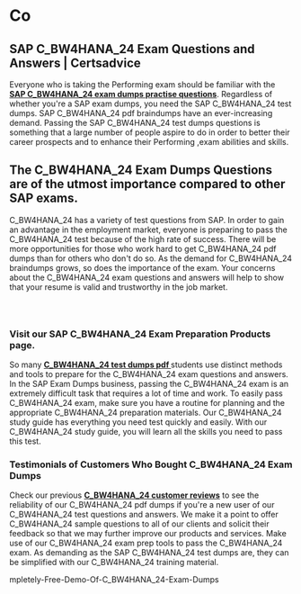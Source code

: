 # Co<h2><strong>SAP C_BW4HANA_24 Exam Questions and Answers | Certsadvice</strong></h2> <p>Everyone who is taking the Performing exam should be familiar with the <a href="http://www.certsadvice.com/sap/c_bw4hana_24-practice-questions"><strong>SAP C_BW4HANA_24 exam dumps practise questions</strong></a>. Regardless of whether you&#39;re a SAP exam dumps, you need the SAP C_BW4HANA_24 test dumps. SAP C_BW4HANA_24 pdf braindumps have an ever-increasing demand. Passing the SAP C_BW4HANA_24 test dumps questions is something that a large number of people aspire to do in order to better their career prospects and to enhance their Performing ,exam abilities and skills.</p> <h2><strong>The C_BW4HANA_24 Exam Dumps Questions are of the utmost importance compared to other SAP exams.</strong></h2> <p>C_BW4HANA_24 has a variety of test questions from SAP. In order to gain an advantage in the employment market, everyone is preparing to pass the C_BW4HANA_24 test because of the high rate of success. There will be more opportunities for those who work hard to get C_BW4HANA_24 pdf dumps than for others who don&#39;t do so. As the demand for C_BW4HANA_24 braindumps grows, so does the importance of the exam. Your concerns about the C_BW4HANA_24 exam questions and answers will help to show that your resume is valid and trustworthy in the job market.</p> <p><a href="http://www.certsadvice.com/sap/c_bw4hana_24-practice-questions" style="display: block; padding: 1em 0; text-align: center; "><img alt="" src="https://1.bp.blogspot.com/-RUOr8Wn-CRk/YUYAxC8kcHI/AAAAAAAAAnw/F7BbdI3tw8QDj5z8iX0vQAioQzKiUxduwCLcBGAsYHQ/s0/unnamed.jpg" /></a></p> <h3><strong>Visit our SAP C_BW4HANA_24 Exam Preparation Products page.</strong></h3> <p>So many <a href="http://www.certsadvice.com/sap/c_bw4hana_24-practice-questions"><strong>C_BW4HANA_24 test dumps pdf </strong></a>students use distinct methods and tools to prepare for the C_BW4HANA_24 exam questions and answers. In the SAP Exam Dumps business, passing the C_BW4HANA_24 exam is an extremely difficult task that requires a lot of time and work. To easily pass C_BW4HANA_24 exam, make sure you have a routine for planning and the appropriate C_BW4HANA_24 preparation materials. Our C_BW4HANA_24 study guide has everything you need test quickly and easily. With our C_BW4HANA_24 study guide, you will learn all the skills you need to pass this test.</p> <h3><strong>Testimonials of Customers Who Bought C_BW4HANA_24 Exam Dumps</strong></h3> <p>Check our previous <a href="http://www.certsadvice.com/sap/c_bw4hana_24-practice-questions"><strong>C_BW4HANA_24 customer reviews</strong></a> to see the reliability of our C_BW4HANA_24 pdf dumps if you&#39;re a new user of our C_BW4HANA_24 test questions and answers. We make it a point to offer C_BW4HANA_24 sample questions to all of our clients and solicit their feedback so that we may further improve our products and services. Make use of our C_BW4HANA_24 exam prep tools to pass the C_BW4HANA_24 exam. As demanding as the SAP C_BW4HANA_24 test dumps are, they can be simplified with our C_BW4HANA_24 training material.</p>mpletely-Free-Demo-Of-C_BW4HANA_24-Exam-Dumps
